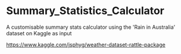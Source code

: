 # Summary_Statistics_Calculator
A customisable summary stats calculator using the 'Rain in Australia' dataset on Kaggle as input

https://www.kaggle.com/jsphyg/weather-dataset-rattle-package


